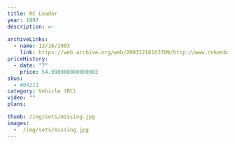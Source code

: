```yaml
---
title: RC Loader
year: 1997
description: >-
  
archiveLinks:
  - name: 12/16/2003
    link: https://web.archive.org/web/20031216163709/http://www.rokenbok.com/catalog/pd_rcv_loader.html
priceHistory:
  - date: "?"
    price: 54.990000000000002
skus:
  - #04211
category: Vehicle (RC)
video: ""
plans:

thumb: /img/sets/missing.jpg
images:
  -  /img/sets/missing.jpg
---
```

